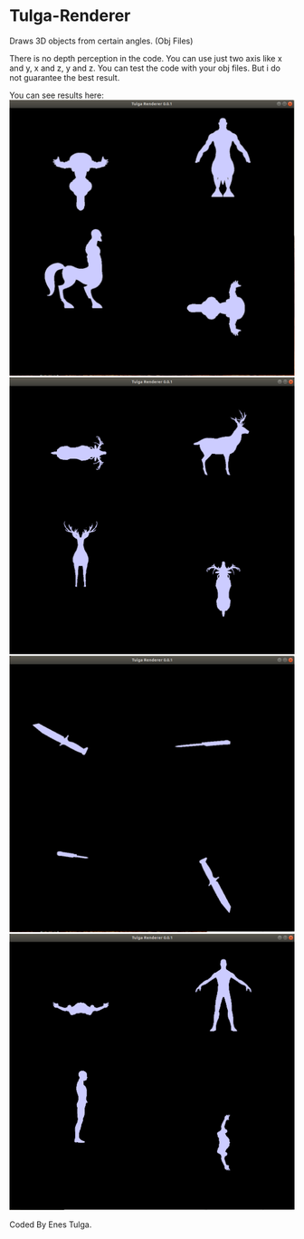 # Tulga-Renderer
Draws 3D objects from certain angles. (Obj Files)

There is no depth perception in the code. You can use just two axis like x and y, x and z, y and z.
You can test the code with your obj files. But i do not guarantee the best result.

You can see results here:
![alt text](https://github.com/EnesTulga/Tulga-Renderer/blob/master/Test%20Results/test_Centaur.png?raw=true)
![alt text](https://github.com/EnesTulga/Tulga-Renderer/blob/master/Test%20Results/test_Deer.png)
![alt text](https://github.com/EnesTulga/Tulga-Renderer/blob/master/Test%20Results/test_Knife.png?raw=true)
![alt text](https://github.com/EnesTulga/Tulga-Renderer/blob/master/Test%20Results/test_Man.png?raw=true)

Coded By Enes Tulga.
